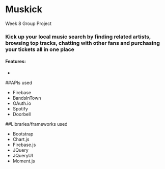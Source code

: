 # Muskick
Week 8 Group Project

### Kick up your local music search by finding related artists, browsing top tracks, chatting with other fans and purchasing your tickets all in one place

#### Features:
* 

##APIs used

* Firebase
* BandsInTown
* OAuth.io
* Spotify
* Doorbell


##Libraries/frameworks used

* Bootstrap
* Chart.js
* Firebase.js
* JQuery
* JQueryUI
* Moment.js

